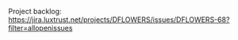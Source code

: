 Project backlog: https://jira.luxtrust.net/projects/DFLOWERS/issues/DFLOWERS-68?filter=allopenissues